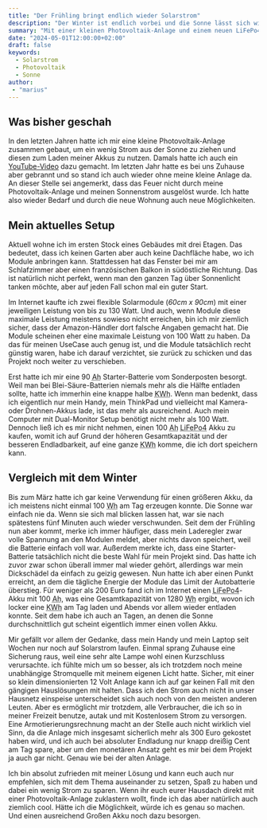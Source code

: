 ```yaml
---
title: "Der Frühling bringt endlich wieder Solarstrom"
description: "Der Winter ist endlich vorbei und die Sonne lässt sich wieder blicken. Für mich bedeutet das, dass es auch wieder genug Strom durch meine Solarmodule gibt."
summary: "Mit einer kleinen Photovoltaik-Anlage und einem neuen LiFePo4-Akku wird der Frühling zur perfekten Jahreszeit, um nachhaltig Strom für mobile Geräte zu erzeugen. Der Artikel beleuchtet die Herausforderungen und Vorteile einer autarken Energieversorgung auf kleinem Raum."
date: "2024-05-01T12:00:00+02:00"
draft: false
keywords:
  - Solarstrom
  - Photovoltaik
  - Sonne
author:
 - "marius"
---
```


## Was bisher geschah
In den letzten Jahren hatte ich mir eine kleine Photovoltaik-Anlage zusammen gebaut, um ein wenig Strom aus der Sonne zu ziehen und diesen zum Laden meiner Akkus zu nutzen. Damals hatte ich auch ein [YouTube-Video](https://www.youtube.com/watch?v=SlMMzguUnSo) dazu gemacht. Im letzten Jahr hatte es bei uns Zuhause aber gebrannt und so stand ich auch wieder ohne meine kleine Anlage da. An dieser Stelle sei angemerkt, dass das Feuer nicht durch meine Photovoltaik-Anlage und meinen Sonnenstrom ausgelöst wurde. Ich hatte also wieder Bedarf und durch die neue Wohnung auch neue Möglichkeiten.

## Mein aktuelles Setup
Aktuell wohne ich im ersten Stock eines Gebäudes mit drei Etagen. Das bedeutet, dass ich keinen Garten aber auch keine Dachfläche habe, wo ich Module anbringen kann. Stattdessen hat das Fenster bei mir am Schlafzimmer aber einen französischen Balkon in südöstliche Richtung. Das ist natürlich nicht perfekt, wenn man den ganzen Tag über Sonnenlicht tanken möchte, aber auf jeden Fall schon mal ein guter Start.

Im Internet kaufte ich zwei flexible Solarmodule (_60cm x 90cm_) mit einer jeweiligen Leistung von bis zu 130 Watt. Und auch, wenn Module diese maximale Leistung meistens sowieso nicht erreichen, bin ich mir ziemlich sicher, dass der Amazon-Händler dort falsche Angaben gemacht hat. Die Module scheinen eher eine maximale Leistung von 100 Watt zu haben. Da das für meinen UseCase auch genug ist, und die Module tatsächlich recht günstig waren, habe ich darauf verzichtet, sie zurück zu schicken und das Projekt noch weiter zu verschieben.

Erst hatte ich mir eine 90 <abbr title="Amperstunde">Ah</abbr> Starter-Batterie vom Sonderposten besorgt. Weil man bei Blei-Säure-Batterien niemals mehr als die Hälfte entladen sollte, hatte ich immerhin eine knappe halbe <abbr title="Kilowattstunde">KWh</abbr>. Wenn man bedenkt, dass ich eigentlich nur mein Handy, mein ThinkPad und vielleicht mal Kamera- oder Drohnen-Akkus lade, ist das mehr als ausreichend. Auch mein Computer mit Dual-Monitor Setup benötigt nicht mehr als 100 Watt. Dennoch ließ ich es mir nicht nehmen, einen 100 <abbr title="Amperstunde">Ah</abbr> <abbr title="Lithium-Eisenphosphat">LiFePo4</abbr> Akku zu kaufen, womit ich auf Grund der höheren Gesamtkapazität und der besseren Endladbarkeit, auf eine ganze <abbr title="Kilowattstunde">KWh</abbr> komme, die ich dort speichern kann.

## Vergleich mit dem Winter
Bis zum März hatte ich gar keine Verwendung für einen größeren Akku, da ich meistens nicht einmal 100 <abbr title="Wattstunden">Wh</abbr> am Tag erzeugen konnte. Die Sonne war einfach nie da. Wenn sie sich mal blicken lassen hat, war sie nach spätestens fünf Minuten auch wieder verschwunden. Seit dem der Frühling nun aber kommt, merke ich immer häufiger, dass mein Laderegler zwar volle Spannung an den Modulen meldet, aber nichts davon speichert, weil die Batterie einfach voll war. Außerdem merkte ich, dass eine Starter-Batterie tatsächlich nicht die beste Wahl für mein Projekt sind. Das hatte ich zuvor zwar schon überall immer mal wieder gehört, allerdings war mein Dickschädel da einfach zu geizig gewesen.
Nun hatte ich aber einen Punkt erreicht, an dem die tägliche Energie der Module das Limit der Autobatterie überstieg. Für weniger als 200 Euro fand ich im Internet einen <abbr title="Lithium-Eisenphosphat">LiFePo4</abbr>-Akku mit 100 <abbr title="Amperstunden">Ah</abbr>, was eine Gesamtkapazität von 1280 <abbr title="Wattstunden">Wh</abbr> ergibt, wovon ich locker eine <abbr title="Kilowattstunde">KWh</abbr> am Tag laden und Abends vor allem wieder entladen konnte. Seit dem habe ich auch an Tagen, an denen die Sonne durchschnittlich gut scheint eigentlich immer einen vollen Akku.

Mir gefällt vor allem der Gedanke, dass mein Handy und mein Laptop seit Wochen nur noch auf Solarstrom laufen. Einmal sprang Zuhause eine Sicherung raus, weil eine sehr alte Lampe wohl einen Kurzschluss verursachte. ich fühlte mich um so besser, als ich trotzdem noch meine unabhängige Stromquelle mit meinem eigenen Licht hatte. Sicher, mit einer so klein dimensionierten 12 Volt Anlage kann ich auf gar keinen Fall mit den gängigen Hauslösungen mit halten. Dass ich den Strom auch nicht in unser Hausnetz einspeise unterscheidet sich auch noch von den meisten anderen Leuten. Aber es ermöglicht mir trotzdem, alle Verbraucher, die ich so in meiner Freizeit benutze, autak und mit Kostenlosem Strom zu versorgen. Eine Armotierierungsrechnung macht an der Stelle auch nicht wirklich viel Sinn, da die Anlage mich insgesamt sicherlich mehr als 300 Euro gekostet haben wird, und ich auch bei absoluter Endladung nur knapp dreißig Cent am Tag spare, aber um den monetären Ansatz geht es mir bei dem Projekt ja auch gar nicht. Genau wie bei der alten Anlage.

Ich bin absolut zufrieden mit meiner Lösung und kann euch auch nur empfehlen, sich mit dem Thema auseinander zu setzen, Spaß zu haben und dabei ein wenig Strom zu sparen. Wenn ihr euch eurer Hausdach direkt mit einer Photovoltaik-Anlage zuklastern wollt, finde ich das aber natürlich auch ziemlich cool. Hätte ich die Möglichkeit, würde ich es genau so machen. Und einen ausreichend Großen Akku noch dazu besorgen.
